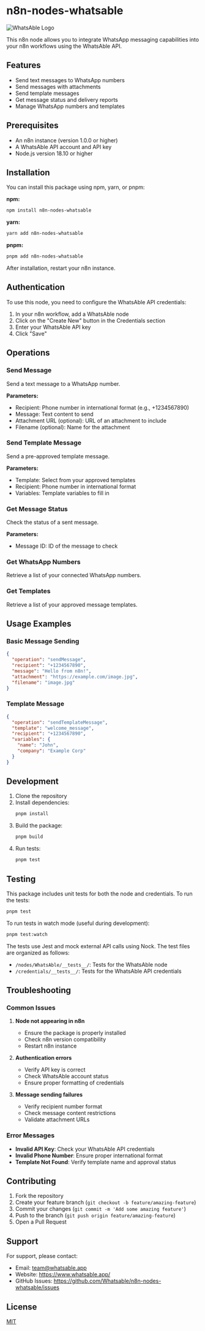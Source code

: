 # n8n-nodes-whatsable

![WhatsAble Logo](nodes/WhatsAble/whatsAble.svg)

This n8n node allows you to integrate WhatsApp messaging capabilities into your n8n workflows using the WhatsAble API.

## Features

- Send text messages to WhatsApp numbers
- Send messages with attachments
- Send template messages
- Get message status and delivery reports
- Manage WhatsApp numbers and templates

## Prerequisites

- An n8n instance (version 1.0.0 or higher)
- A WhatsAble API account and API key
- Node.js version 18.10 or higher

## Installation

You can install this package using npm, yarn, or pnpm:

**npm:**
```bash
npm install n8n-nodes-whatsable
```

**yarn:**
```bash
yarn add n8n-nodes-whatsable
```

**pnpm:**
```bash
pnpm add n8n-nodes-whatsable
```

After installation, restart your n8n instance.

## Authentication

To use this node, you need to configure the WhatsAble API credentials:

1. In your n8n workflow, add a WhatsAble node
2. Click on the "Create New" button in the Credentials section
3. Enter your WhatsAble API key
4. Click "Save"

## Operations

### Send Message
Send a text message to a WhatsApp number.

**Parameters:**
- Recipient: Phone number in international format (e.g., +1234567890)
- Message: Text content to send
- Attachment URL (optional): URL of an attachment to include
- Filename (optional): Name for the attachment

### Send Template Message
Send a pre-approved template message.

**Parameters:**
- Template: Select from your approved templates
- Recipient: Phone number in international format
- Variables: Template variables to fill in

### Get Message Status
Check the status of a sent message.

**Parameters:**
- Message ID: ID of the message to check

### Get WhatsApp Numbers
Retrieve a list of your connected WhatsApp numbers.

### Get Templates
Retrieve a list of your approved message templates.

## Usage Examples

### Basic Message Sending
```json
{
  "operation": "sendMessage",
  "recipient": "+1234567890",
  "message": "Hello from n8n!",
  "attachment": "https://example.com/image.jpg",
  "filename": "image.jpg"
}
```

### Template Message
```json
{
  "operation": "sendTemplateMessage",
  "template": "welcome_message",
  "recipient": "+1234567890",
  "variables": {
    "name": "John",
    "company": "Example Corp"
  }
}
```

## Development

1. Clone the repository
2. Install dependencies:
   ```bash
   pnpm install
   ```
3. Build the package:
   ```bash
   pnpm build
   ```
4. Run tests:
   ```bash
   pnpm test
   ```

## Testing

This package includes unit tests for both the node and credentials. To run the tests:

```bash
pnpm test
```

To run tests in watch mode (useful during development):

```bash
pnpm test:watch
```

The tests use Jest and mock external API calls using Nock. The test files are organized as follows:

- `/nodes/WhatsAble/__tests__/`: Tests for the WhatsAble node
- `/credentials/__tests__/`: Tests for the WhatsAble API credentials

## Troubleshooting

### Common Issues

1. **Node not appearing in n8n**
   - Ensure the package is properly installed
   - Check n8n version compatibility
   - Restart n8n instance

2. **Authentication errors**
   - Verify API key is correct
   - Check WhatsAble account status
   - Ensure proper formatting of credentials

3. **Message sending failures**
   - Verify recipient number format
   - Check message content restrictions
   - Validate attachment URLs

### Error Messages

- **Invalid API Key**: Check your WhatsAble API credentials
- **Invalid Phone Number**: Ensure proper international format
- **Template Not Found**: Verify template name and approval status

## Contributing

1. Fork the repository
2. Create your feature branch (`git checkout -b feature/amazing-feature`)
3. Commit your changes (`git commit -m 'Add some amazing feature'`)
4. Push to the branch (`git push origin feature/amazing-feature`)
5. Open a Pull Request

## Support

For support, please contact:
- Email: team@whatsable.app
- Website: https://www.whatsable.app/
- GitHub Issues: https://github.com/Whatsable/n8n-nodes-whatsable/issues

## License

[MIT](LICENSE.md)
